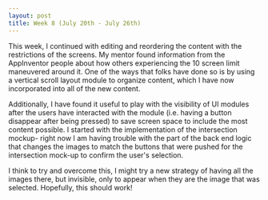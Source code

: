 ```yaml
---
layout: post
title: Week 8 (July 20th - July 26th)
---
```


This week, I continued with editing and reordering the content with the restrictions of the screens. My mentor found information from the AppInventor people about how others experiencing the 10 screen limit maneuvered around it. One of the ways that folks have done so is by using a vertical scroll layout module to organize content, which I have now incorporated into all of the new content. 

Additionally, I have found it useful to play with the visibility of UI modules after the users have interacted with the module (i.e. having a button disappear after being pressed) to save screen space to include the most content possible. I started with the implementation of the intersection mockup- right now I am having trouble with the part of the back end logic that changes the images to match the buttons that were pushed for the intersection mock-up to confirm the user's selection. 

I think to try and overcome this, I might try a new strategy of having all the images there, but invisible, only to appear when they are the image that was selected. Hopefully, this should work! 

